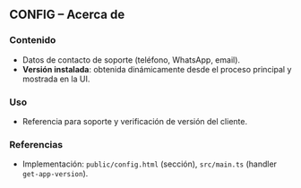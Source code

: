 ## CONFIG – Acerca de

### Contenido
- Datos de contacto de soporte (teléfono, WhatsApp, email).
- **Versión instalada**: obtenida dinámicamente desde el proceso principal y mostrada en la UI.

### Uso
- Referencia para soporte y verificación de versión del cliente.

### Referencias
- Implementación: `public/config.html` (sección), `src/main.ts` (handler `get-app-version`).

